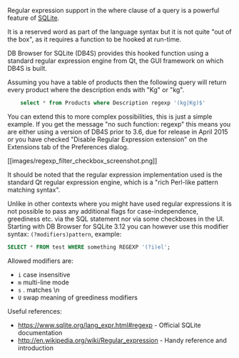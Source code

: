 Regular expression support in the where clause of a query is a powerful feature of [SQLite](https://www.sqlite.org/).

It is a reserved word as part of the language syntax but it is not quite "out of the box", as it requires a function to be hooked at run-time.

DB Browser for SQLite (DB4S) provides this hooked function using a standard regular expression engine from Qt, the GUI framework on which DB4S is built.

Assuming you have a table of products then the following query will return every product where the description ends with "Kg" or "kg".
```sql
    select * from Products where Description regexp '(kg|Kg)$'
```
You can extend this to more complex possibilities, this is just a simple example. If you get the message "no such function: regexp" this means you are either using a version of DB4S prior to 3.6, due for release in April 2015 or you have checked "Disable Regular Expression extension" on the Extensions tab of the Preferences dialog.

[[images/regexp_filter_checkbox_screenshot.png]]

It should be noted that the regular expression implementation used is the standard Qt regular expression engine, which is a "rich Perl-like pattern matching syntax".

Unlike in other contexts where you might have used regular expressions it is not possible to pass any additional flags for case-independence, greediness etc. via the SQL statement nor via some checkboxes in the UI. Starting with DB Browser for SQLite 3.12 you can however use this modifier syntax: ```(?modifiers)pattern```, example:
```sql
SELECT * FROM test WHERE something REGEXP '(?i)el';
```
Allowed modifiers are:
* ```i``` case insensitive
* ```m``` multi-line mode
* ```s``` . matches \n
* ```U``` swap meaning of greediness modifiers

Useful references:

* <https://www.sqlite.org/lang_expr.html#regexp> - Official SQLite documentation
* <http://en.wikipedia.org/wiki/Regular_expression> - Handy reference and introduction